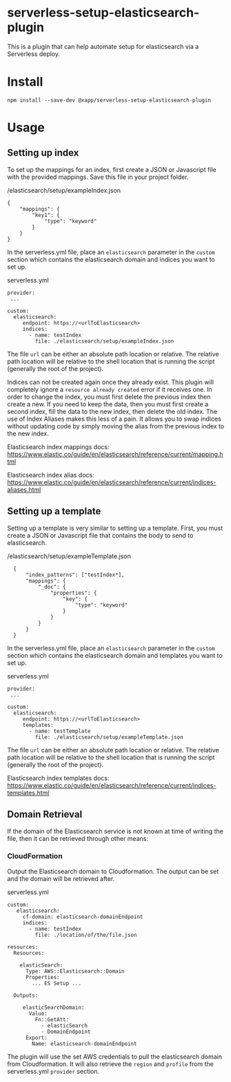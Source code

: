 # serverless-setup-elasticsearch-plugin
This is a plugin that can help automate setup for elasticsearch via a Serverless deploy.

# Install

```
npm install --save-dev @xapp/serverless-setup-elasticsearch-plugin
```

# Usage

## Setting up index

To set up the mappings for an index, first create a JSON or Javascript file with the provided mappings. Save this file in your project folder.

<projectRoot>/elasticsearch/setup/exampleIndex.json
```
{
    "mappings": {
        "key1": {
            "type": "keyword"
        }
    }
}
```

In the serverless.yml file, place an `elasticsearch` parameter in the `custom` section which contains the elasticsearch domain and indices you want to set up.

serverless.yml
```
provider:
 ...

custom:
  elasticsearch:
     endpoint: https://<urlToElasticsearch>
     indices:
       - name: testIndex
         file: ./elasticsearch/setup/exampleIndex.json
```

The file `url` can be either an absolute path location or relative.  The relative path location will be relative to the shell location that is running the script (generally the root of the project).

Indices can not be created again once they already exist. This plugin will completely ignore a `resource already created` error if it receives one.  In order to change the index, you must first delete the previous index then create a new. If you need to keep the data, then you must first create a second index, fill the data to the new index, then delete the old index.  The use of Index Aliases makes this less of a pain. It allows you to swap indices without updating code by simply moving the alias from the previous index to the new index.

Elasticsearch index mappings docs:
https://www.elastic.co/guide/en/elasticsearch/reference/current/mapping.html

Elasticsearch index alias docs:
https://www.elastic.co/guide/en/elasticsearch/reference/current/indices-aliases.html

## Setting up a template

Setting up a template is very similar to setting up a template. First, you must create a JSON or Javascript file that contains the body to send to elasticsearch.

<projectRoot>/elasticsearch/setup/exampleTemplate.json
```
  {
      "index_patterns": ["testIndex*],
      "mappings": {
          "_doc": {
              "properties": {
                  "key": {
                      "type": "keyword"
                  }
              }
          }
      }
  }
```

In the serverless.yml file, place an `elasticsearch` parameter in the `custom` section which contains the elasticsearch domain and templates you want to set up.

serverless.yml
```
provider:
 ...

custom:
  elasticsearch:
     endpoint: https://<urlToElasticsearch>
     templates:
       - name: testTemplate
         file: ./elasticsearch/setup/exampleTemplate.json
```

The file `url` can be either an absolute path location or relative.  The relative path location will be relative to the shell location that is running the script (generally the root of the project).

Elasticsearch index templates docs:
https://www.elastic.co/guide/en/elasticsearch/reference/current/indices-templates.html

## Domain Retrieval

If the domain of the Elasticsearch service is not known at time of writing the file, then it can be retrieved through other means:

### CloudFormation

Output the Elasticsearch domain to Cloudformation. The output can be set and the domain will be retrieved after.

serverless.yml
```
custom:
   elasticsearch:
     cf-domain: elasticsearch-domainEndpoint
     indices:
       - name: testIndex
         file: ./location/of/the/file.json

resources:
  Resources:

    elasticSearch:
      Type: AWS::Elasticsearch::Domain
      Properties:
        ... ES Setup ...

  Outputs:

     elasticSearchDomain:
       Value:
         Fn::GetAtt:
           - elasticSearch
           - DomainEndpoint
      Export:
        Name: elasticsearch-domainEndpoint
```

The plugin will use the set AWS credentials to pull the elasticsearch domain from Cloudformation. It will also retrieve the `region` and `profile` from the serverless.yml `provider` section.